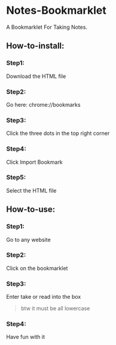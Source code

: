 # Notes-Bookmarklet
A Bookmarklet For Taking Notes.
## How-to-install:
### Step1: 
Download the HTML file
### Step2: 
Go here: chrome://bookmarks
### Step3: 
Click the three dots in the top right corner
### Step4: 
Click Import Bookmark
### Step5: 
Select the HTML file
## How-to-use:
### Step1: 
Go to any website
### Step2: 
Click on the bookmarklet
### Step3: 
Enter take or read into the box
> btw it must be all lowercase
### Step4: 
Have fun with it
